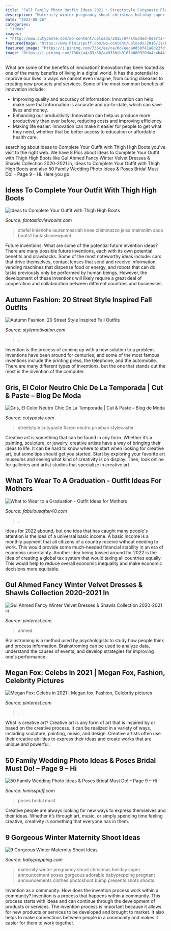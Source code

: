 ```yaml
---
title: "Fall Family Photo Outfit Ideas 2021 : Streetstyle Cutypaste Flared Neutro Prueban Stylecaster"
description: "Maternity winter pregnancy shoot christmas holiday super announcement poses gorgeous adorable babyprepping pregnant announcements clothes photoshoot bump presents shots shoots"
date: "2023-08-26"
categories:
- "ideas"
images:
- "http://www.cutypaste.com/wp-content/uploads/2015/07/studded-hearts-fall-winter-grey-on-grey-outfit-inspiration-stockholm-streetstyle-funda.jpg"
featuredImage: "https://www.himisspuff.com/wp-content/uploads/2016/11/Family-wedding-photos-with-childern-7.jpg"
featured_image: "https://i.pinimg.com/736x/ee/ca/0d/eeca0d50f41a8d22fdff767e06f61b83.jpg"
image: "https://i.pinimg.com/736x/a4/83/30/a48330cb0107b080920da4c4b4416332.jpg"
---
```



What are some of the benefits of innovation?
Innovation has been touted as one of the many benefits of living in a digital world. It has the potential to improve our lives in ways we cannot even imagine, from curing diseases to creating new products and services. Some of the most common benefits of innovation include: 
- Improving quality and accuracy of information: Innovation can help make sure that information is accurate and up-to-date, which can save lives and money. 
- Enhancing our productivity: Innovation can help us produce more productively than ever before, reducing costs and improving efficiency. 
- Making life easier: Innovation can make it easier for people to get what they need, whether that be better access to education or affordable health care.

	

		
searching about Ideas to Complete Your Outfit with Thigh High Boots you've visit to the right web. We have 8 Pics about Ideas to Complete Your Outfit with Thigh High Boots like Gul Ahmed Fancy Winter Velvet Dresses &amp; Shawls Collection 2020-2021 in, Ideas to Complete Your Outfit with Thigh High Boots and also 50 Family Wedding Photo Ideas &amp; Poses Bridal Must Do! – Page 9 – Hi. Here you go:
		
    
## Ideas To Complete Your Outfit With Thigh High Boots

<img loading=lazy src="http://www.fantasticviewpoint.com/wp-content/uploads/2013/11/thigh_high_boots1-747x1024-634x869.jpg" onerror="this.onerror=null;this.src='https://tse1.mm.bing.net/th?id=OIP.ymr-Wgc6AcHIbelykACZuwHaKJ&amp;pid=15.1';" alt="Ideas to Complete Your Outfit with Thigh High Boots">

_Source: fantasticviewpoint.com_

>stiefel kniehohe laurenmessiah knee chiminazzo jeisa meinstilm sado boots1 fantasticviewpoint. 

	

Future inventions: What are some of the potential future invention ideas?
There are many possible future inventions, each with its own potential benefits and drawbacks. Some of the most noteworthy ideas include: cars that drive themselves, contact lenses that send and receive information, vending machines that dispense food or energy, and robots that can do tasks previously only be performed by human beings. However, the development of these inventions will likely require a great deal of cooperation and collaboration between different countries and businesses.

    
## Autumn Fashion: 20 Street Style Inspired Fall Outfits

<img loading=lazy src="https://www.stylemotivation.com/wp-content/uploads/2015/09/street-style-10.jpg" onerror="this.onerror=null;this.src='https://tse3.mm.bing.net/th?id=OIP.I1nvhRduftPihO7UqGsb0wHaLR&amp;pid=15.1';" alt="Autumn Fashion: 20 Street Style Inspired Fall Outfits">

_Source: stylemotivation.com_

>. 

	

Invention is the process of coming up with a new solution to a problem. Inventions have been around for centuries, and some of the most famous inventions include the printing press, the telephone, and the automobile. There are many different types of inventions, but the one that stands out the most is the invention of the computer.

    
## Gris, El Color Neutro Chic De La Temporada | Cut &amp; Paste – Blog De Moda

<img loading=lazy src="http://www.cutypaste.com/wp-content/uploads/2015/07/studded-hearts-fall-winter-grey-on-grey-outfit-inspiration-stockholm-streetstyle-funda.jpg" onerror="this.onerror=null;this.src='https://tse2.mm.bing.net/th?id=OIP.oaexOQuzOtocpgHrH1-VcgHaLH&amp;pid=15.1';" alt="Gris, El Color Neutro Chic De La Temporada | Cut &amp; Paste – Blog de Moda">

_Source: cutypaste.com_

>streetstyle cutypaste flared neutro prueban stylecaster. 

	

Creative art is something that can be found in any form. Whether it’s a painting, sculpture, or jewelry, creative artists have a way of bringing their ideas to life. It can be hard to know where to start when looking for creative art, but some tips should get you started. Start by exploring your favorite art museums and seeing what kind of creativity is on display. Then, look online for galleries and artist studios that specialize in creative art.

    
## What To Wear To A Graduation - Outfit Ideas For Mothers

<img loading=lazy src="https://www.fabulousafter40.com/wp-content/uploads/2021/04/Mother-of-the-grad-green-dress.jpg" onerror="this.onerror=null;this.src='https://tse3.mm.bing.net/th?id=OIP.GpzoUN7AGxE1rU9VDZ1b5AHaIz&amp;pid=15.1';" alt="What to Wear to a Graduation - Outfit Ideas for Mothers">

_Source: fabulousafter40.com_

>. 

	

Ideas for 2022 abound, but one idea that has caught many people's attention is the idea of a universal basic income. A basic income is a monthly payment that all citizens of a country receive without needing to work. This would provide some much-needed financial stability in an era of economic uncertainty. Another idea being tossed around for 2022 is the idea of creating a global tax system that would taxing all countries equally. This would help to reduce overall economic inequality and make economic decisions more equitable.

    
## Gul Ahmed Fancy Winter Velvet Dresses &amp; Shawls Collection 2020-2021 In

<img loading=lazy src="https://i.pinimg.com/736x/ee/ca/0d/eeca0d50f41a8d22fdff767e06f61b83.jpg" onerror="this.onerror=null;this.src='https://tse1.mm.bing.net/th?id=OIP.zXa1f7GMvW4yF6ODBk5qJgHaLH&amp;pid=15.1';" alt="Gul Ahmed Fancy Winter Velvet Dresses &amp; Shawls Collection 2020-2021 in">

_Source: pinterest.com_

>ahmed. 

	

Brainstroming is a method used by psychologists to study how people think and process information. Brainstroming can be used to analyze data, understand the causes of events, and develop strategies for improving one's performance.

    
## Megan Fox: Celebs In 2021 | Megan Fox, Fashion, Celebrity Pictures

<img loading=lazy src="https://i.pinimg.com/736x/a4/83/30/a48330cb0107b080920da4c4b4416332.jpg" onerror="this.onerror=null;this.src='https://tse1.mm.bing.net/th?id=OIP.HL3afgrgvRDb9QJ4aN2bzAHaLD&amp;pid=15.1';" alt="Megan Fox: Celebs in 2021 | Megan fox, Fashion, Celebrity pictures">

_Source: pinterest.com_

>. 

	

What is creative art?
Creative art is any form of art that is inspired by or based on the creative process. It can be realized in a variety of ways, including sculpture, painting, music, and design. Creative artists often use their creative abilities to express their ideas and create works that are unique and powerful.

    
## 50 Family Wedding Photo Ideas &amp; Poses Bridal Must Do! – Page 9 – Hi

<img loading=lazy src="https://www.himisspuff.com/wp-content/uploads/2016/11/Family-wedding-photos-with-childern-7.jpg" onerror="this.onerror=null;this.src='https://tse3.mm.bing.net/th?id=OIP.bAHggOh5IQwuVsWgQIMoGQDMEy&amp;pid=15.1';" alt="50 Family Wedding Photo Ideas &amp; Poses Bridal Must Do! – Page 9 – Hi">

_Source: himisspuff.com_

>poses bridal must. 

	

Creative people are always looking for new ways to express themselves and their ideas. Whether it’s through art, music, or simply spending time feeling creative, creativity is something that everyone has in them.

    
## 9 Gorgeous Winter Maternity Shoot Ideas

<img loading=lazy src="https://www.babyprepping.com/wp-content/uploads/2015/11/ffea6d6706400a36b47295e53dbe24e9.jpg" onerror="this.onerror=null;this.src='https://tse4.mm.bing.net/th?id=OIP.3h16sDNakq3Y7gOh_0XWZwHaLH&amp;pid=15.1';" alt="9 Gorgeous Winter Maternity Shoot Ideas">

_Source: babyprepping.com_

>maternity winter pregnancy shoot christmas holiday super announcement poses gorgeous adorable babyprepping pregnant announcements clothes photoshoot bump presents shots shoots. 

	

Invention as a community: How does the invention process work within a community?
Invention is a process that happens within a community. This process starts with ideas and can continue through the development of products or services. The invention process is important because it allows for new products or services to be developed and brought to market. It also helps to make connections between people in a community and makes it easier for them to work together.

